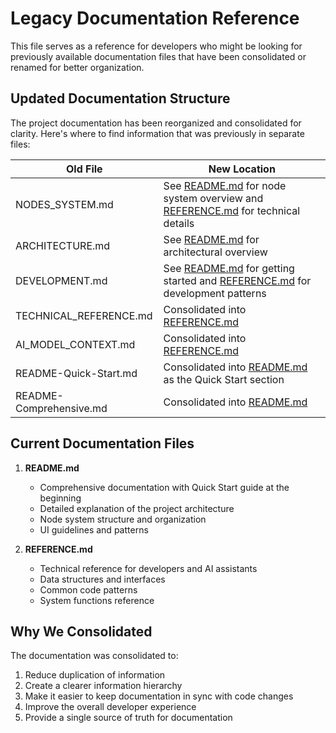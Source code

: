 # Legacy Documentation Reference

This file serves as a reference for developers who might be looking for previously available documentation files that have been consolidated or renamed for better organization.

## Updated Documentation Structure

The project documentation has been reorganized and consolidated for clarity. Here's where to find information that was previously in separate files:

| Old File | New Location |
|----------|-------------|
| NODES_SYSTEM.md | See [README.md](./README.md) for node system overview and [REFERENCE.md](./REFERENCE.md) for technical details |
| ARCHITECTURE.md | See [README.md](./README.md) for architectural overview |
| DEVELOPMENT.md | See [README.md](./README.md) for getting started and [REFERENCE.md](./REFERENCE.md) for development patterns |
| TECHNICAL_REFERENCE.md | Consolidated into [REFERENCE.md](./REFERENCE.md) |
| AI_MODEL_CONTEXT.md | Consolidated into [REFERENCE.md](./REFERENCE.md) |
| README-Quick-Start.md | Consolidated into [README.md](./README.md) as the Quick Start section |
| README-Comprehensive.md | Consolidated into [README.md](./README.md) |

## Current Documentation Files

1. **README.md**
   - Comprehensive documentation with Quick Start guide at the beginning
   - Detailed explanation of the project architecture
   - Node system structure and organization
   - UI guidelines and patterns

2. **REFERENCE.md**
   - Technical reference for developers and AI assistants
   - Data structures and interfaces
   - Common code patterns
   - System functions reference

## Why We Consolidated

The documentation was consolidated to:
1. Reduce duplication of information
2. Create a clearer information hierarchy
3. Make it easier to keep documentation in sync with code changes
4. Improve the overall developer experience
5. Provide a single source of truth for documentation